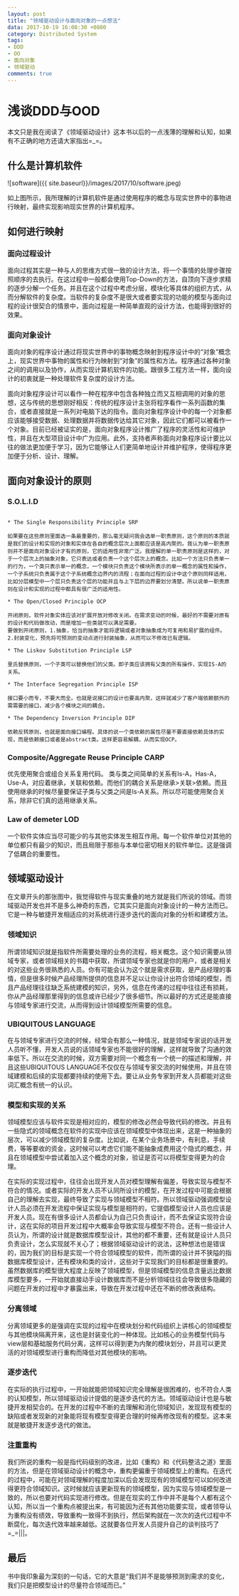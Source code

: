 ```yaml
---
layout: post
title: "领域驱动设计与面向对象的一点想法"
data: 2017-10-19 16:08:30 +0800
category: Distributed System
tags:
- DDD
- OO 
- 面向对象
- 领域驱动
comments: true
---
```



# 浅谈DDD与OOD

本文只是我在阅读了《领域驱动设计》这本书以后的一点浅薄的理解和认知，如果有不正确的地方还请大家指出=_=。

## 什么是计算机软件

![software]({{ site.baseurl}}/images/2017/10/software.jpeg)

如上图所示，我所理解的计算机软件是通过使用程序的概念与现实世界中的事物进行映射，最终实现影响现实世界的计算机程序。

## 如何进行映射

### 面向过程设计

面向过程其实是一种与人的思维方式很一致的设计方法，将一个事情的处理步骤按照顺序的去执行。在这过程中一般都会使用Top-Down的方法，自顶向下逐步求精的逐步分解一个任务。并且在这个过程中考虑分层，模块化等具体的组织方式，从而分解软件的复杂度。当软件的复杂度不是很大或者要实现的功能的模型与面向过程的设计很契合的情景中，面向过程是一种简单直观的设计方法，也能得到很好的效果。

### 面向对象设计

面向对象的程序设计通过将现实世界中的事物概念映射到程序设计中的“对象”概念上，现实世界中事物的属性和行为映射到“对象”的属性和方法。程序通过各种对象之间的调用以及协作，从而实现计算机软件的功能。跟很多工程方法一样，面向设计的初衷就是一种处理软件复杂度的设计方法。

面向对象程序设计可以看作一种在程序中包含各种独立而又互相调用的对象的思想，这与传统的思想刚好相反：传统的程序设计主张将程序看作一系列函数的集合，或者直接就是一系列对电脑下达的指令。面向对象程序设计中的每一个对象都应该能够接受数据、处理数据并将数据传达给其它对象，因此它们都可以被看作一个对象。目前已经被证实的是，面向对象程序设计推广了程序的灵活性和可维护性，并且在大型项目设计中广为应用。此外，支持者声称面向对象程序设计要比以往的做法更加便于学习，因为它能够让人们更简单地设计并维护程序，使得程序更加便于分析、设计、理解。

## 面向对象设计的原则

### S.O.L.I.D

```

* The Single Responsibility Principle SRP

如果要在这些原则里面选一条最重要的，那么毫无疑问我会选单一职责原则，这个原则的本质就是我们的设计和实现的对象和实体在各自的概念层次上面都应该是高内聚的。我认为单一职责原则并不是面向对象设计才有的原则，它的适用性非常广泛。我理解的单一职责原则是这样的，对于一个层次上的抽象对象，它只表达或者负责一个这个层次上的概念。比如一个方法只负责单一的行为，一个类只表示单一的概念，一个模块只负责这个模块所表示的单一概念的属性和操作，一个子系统只负责属于这个子系统概念边界内的流程；在面向过程的设计中这个原则同样适用，比如分层模型中一个层只负责这个层的功能并且与上下层的边界要划分清楚。所以说单一职责原则在设计和实现的过程中都具有很广泛的适用性。

* The Open/Closed Principle OCP

开闭原则，软件对象实体应该对扩展开放对修改关闭。在需求变动的时候，最好的不需要对原有的设计和代码做改动，而是增加一些类就可以满足需要。
要做到开闭原则，1.抽象，恰当的抽象才能将逻辑或者对象抽象成为可复用和易扩展的组件。2.封装变化，预先将可预测的变动点进行封装抽象，从而可以不修改已有逻辑。

* The Liskov Substitution Principle LSP

里氏替换原则，一个子类可以替换他们的父类。即子类应该拥有父类的所有操作，实现IS-A的关系。

* The Interface Segregation Principle ISP

接口要小而专，不要大而全。也就是说接口的设计也要高内聚，这样就减少了客户端依赖额外的需需要的接口，减少各个模块之间的耦合。

* The Dependency Inversion Principle DIP

依赖反转原则，也就是面向接口编程。具体的说一个类依赖的属性尽量不要直接依赖具体的实现，而是依赖接口或者是abstract类。这样更容易解耦，从而实现OCP。

```

### Composite/Aggregate Reuse Principle CARP

优先使用聚合或组合关系复用代码。
类与类之间简单的关系有Is-A，Has-A，Use-A，对应着继承，关联和依赖。而他们的耦合关系是继承>关联>依赖。而且使用继承的时候尽量要保证子类与父类之间是Is-A关系。所以尽可能使用聚合关系，除非它们真的适用继承关系。

### Law of demeter LOD

一个软件实体应当尽可能少的与其他实体发生相互作用。每一个软件单位对其他的单位都只有最少的知识，而且局限于那些与本单位密切相关的软件单位。这是强调了低耦合的重要性。

## 领域驱动设计

在文章开头的那张图中，我觉得软件与现实重叠的地方就是我们所说的领域。而领域驱动开发也并不是多么神奇的东西，它其实只是面向对象设计的一种方法而已。它是一种与敏捷开发相适应的对系统进行逐步迭代的面向对象的分析和建模方法。

### 领域知识

所谓领域知识就是指软件所需要处理的业务的流程，相关概念。这个知识需要从领域专家，或者领域相关的书籍中获取，所谓领域专家也就是你的用户，或者是相关的对这些业务很熟悉的人员。你有可能会认为这个就是需求获取，是产品经理的事情，但是很多时候产品经理所提供的信息并不足以让你设计出符合领域的模型，而且产品经理往往缺乏系统建模的知识，另外，信息在传递的过程中往往还有损耗，你从产品经理那里得到的信息或许已经少了很多细节。所以最好的方式还是能直接与领域专家进行交流，从而得到设计领域模型所需要的信息。

### UBIQUITOUS LANGUAGE

在与领域专家进行交流的时候，经常会有那么一种情况，就是领域专家说的话开发人员听不懂，开发人员说的话领域专家也不能很好的理解，这样就导致了沟通的效率低下。所以在交流的时候，双方需要对同一个概念有一个统一的描述和理解，并且这些UBIQUITOUS LANGUAGE不仅仅在与领域专家交流的时候使用，并且在领域建模和后续的实现都要持续的使用下去。要让从业务专家到开发人员都能对这些词汇概念有统一的认识。

### 模型和实现的关系

领域模型应该与软件实现是相对应的，模型的修改必然会导致代码的修改。并且有一些隐式的领域概念在软件的实现中应该在领域模型中体现出来，这是一种抽象的层次，可以减少领域模型的复杂度。比如说，在某个业务场景中，有利息，手续费，等等要收的资金，这时候可以考虑它们能不能抽象成费用这个隐式的概念，并且在领域模型中尝试着加入这个概念的对象，验证是否可以将模型变得更为的合理。

在实际的实现过程中，往往会出现开发人员对模型理解有偏差，导致实现与模型不符合的情况。或者实际的开发人员不认同所设计的模型，在开发过程中可能会根据自己的理解去实现，最终导致了实现与领域模型不相符。所以领域驱动强调模型设计人员必须在开发流程中保证实现与模型是相符的，它提倡模型设计人员也应该是开发人员。现在有很多设计人员都会认为自己只负责设计，而不去保证实现符合设计，这在实际的项目开发过程中大概率会导致实现与模型不符合。还有一些设计人员认为，所谓的设计就是数据库模型设计，其他的都不重要，还有就是设计人员只负责设计，怎么实现就不关心了；根据领域驱动设计的说法，这种想法也是错误的，因为我们的目标是实现一个符合领域模型的软件，而所谓的设计并不狭隘的指数据库模型设计，还有模块和类的设计，这些对于实现我们的目标都是很重要的。虽然数据库的模型很大程度上反映了领域模型，但是领域模型的信息含量远比数据库模型要多，一开始就直接动手设计数据库而不是分析领域往往会导致很多隐藏的问题在开发的过程中才暴露出来，导致在开发过程中还在不断的修改表结构。

### 分离领域

分离领域更多的是强调在实现的过程中在模块划分和代码组织上讲核心的领域模型与其他模块隔离开来，这也是封装变化的一种体现。比如核心的业务模型代码与view层和基础服务代码分离，这样可以得到更为内聚的模块划分，并且可以更灵活的对领域模型进行重构而降低对其他模块的影响。

### 逐步迭代

在实际的执行过程中，一开始就能把领域知识完全理解是很困难的，也不符合人类的认知模型，所以领域驱动设计提倡的是逐步迭代的方法。领域驱动设计也是与敏捷开发相契合的。在开发的过程中不断的去理解和消化领域知识，发现现有模型的缺陷或者发现新的对象能将现有模型变得更合理的时候再修改现有的模型。这本来就是敏捷开发逐步迭代的做法。

### 注重重构

我们所说的重构一般是指代码级别的改进，比如《重构》和《代码整洁之道》里面的方法，但是在领域驱动设计的概念中，重构更偏重于领域模型上的重构。在迭代的过程中，可能在对领域理解的程度加深以后会发现现有的领域模型可以如何改进得更符合领域知识。这时候就应该更新现有的领域模型，因为实现与领域模型是一致的，所以也要对代码实现进行修改。但是在现实的工作中并不是每个人都有这个认知，所以当一个重构点被提出来，有可能因为还有其他功能要实现，或者领导认为重构没有绩效，导致重构一致得不到执行，然后架构就在一次次的迭代过程中不断腐化，每次迭代效率越来越低。这就要各位开发人员提升自己的谈判技巧了=_=|||。

## 最后

书中我印象最为深刻的一句话，它的大意是“我们并不是能够预测到需求的变化，我们只是把模型设计的尽量符合领域而已。”



